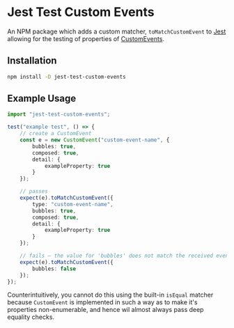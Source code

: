 # Jest Test Custom Events

An NPM package which adds a custom matcher, `toMatchCustomEvent` to [Jest](https://jestjs.io/) allowing for the testing of properties of [CustomEvents](https://developer.mozilla.org/en-US/docs/Web/API/CustomEvent/CustomEvent).

## Installation

```sh
npm install -D jest-test-custom-events
```

## Example Usage

```typescript
import "jest-test-custom-events";

test("example test", () => {
	// create a CustomEvent
	const e = new CustomEvent("custom-event-name", {
		bubbles: true,
		composed: true,
		detail: {
			exampleProperty: true
		}
	});

	// passes
	expect(e).toMatchCustomEvent({
		type: "custom-event-name",
		bubbles: true,
		composed: true,
		detail: {
			exampleProperty: true
		}
	});

	// fails – the value for 'bubbles' does not match the received event
	expect(e).toMatchCustomEvent({
		bubbles: false
	});
});
```

Counterintuitively, you cannot do this using the built-in `isEqual` matcher because `CustomEvent` is implemented in such a way as to make it's properties non-enumerable, and hence wil almost always pass deep equality checks.
